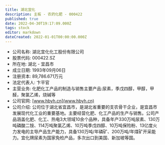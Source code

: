 ```yaml
---
title: 湖北宜化
description: 主板 - 农药化肥 - 000422
published: true
date: 2022-04-30T19:17:09.000Z
tags: stock
editor: markdown
dateCreated: 2022-01-01T00:00:00.000Z
---
```


- 公司名称: 湖北宜化化工股份有限公司
- 股票代码: 000422.SZ
- 所在地: 湖北 - 宜昌市
- 成立日期: 1993年09月06日
- 注册资本: 89,786.671万元
- 法定代表人: 卞平官
- 主营业务: 化肥化工产品的制造与销售主要产品:尿素，季戊四醇，甲醇，甲醛，聚氯乙烯，烧碱等
- 公司官网: [www.hbyh.cn](www.hbyh.cn)
- 公司介绍: 公司位于湖北省宜昌市，是湖北省重要的支农骨干企业，是宜昌市发展现代化工业的重要基地。主要经营化肥、化工产品的生产与销售。公司产品涵盖化肥、化工、热电3大领域10余个品种，具备年产330万吨尿素、130万吨磷酸二铵、114万吨聚氯乙烯、10万吨季戊四醇、10万吨保险粉、13亿度火力发电的主导产品生产能力，具备130万吨/年磷矿、200万吨/年煤矿开采能力。宜化牌尿素为国家免检产品，多次出口到美国、新加坡等国。


